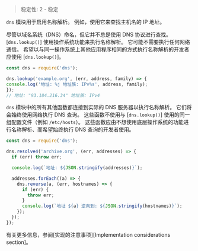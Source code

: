 
<!--introduced_in=v0.10.0-->

> 稳定性: 2 - 稳定

`dns` 模块用于启用名称解析。 
例如，使用它来查找主机名的 IP 地址。

尽管以域名系统（DNS）命名，但它并不总是使用 DNS 协议进行查找。 
[`dns.lookup()`] 使用操作系统功能来执行名称解析。 
它可能不需要执行任何网络通信。 
希望以与同一操作系统上其他应用程序相同的方式执行名称解析的开发者应使用 [`dns.lookup()`]。

```js
const dns = require('dns');

dns.lookup('example.org', (err, address, family) => {
console.log('地址: %j 地址族: IPv%s', address, family);
});
// 地址: "93.184.216.34" 地址族: IPv4
```

`dns` 模块中的所有其他函数都连接到实际的 DNS 服务器以执行名称解析。 
它们将会始终使用网络执行 DNS 查询。 
这些函数不使用与 [`dns.lookup()`] 使用的同一组配置文件（例如 `/etc/hosts`）。 
这些函数应由不想使用底层操作系统的功能进行名称解析、而希望始终执行 DNS 查询的开发者使用。

```js
const dns = require('dns');

dns.resolve4('archive.org', (err, addresses) => {
  if (err) throw err;

  console.log(`地址: ${JSON.stringify(addresses)}`);

  addresses.forEach((a) => {
    dns.reverse(a, (err, hostnames) => {
      if (err) {
        throw err;
      }
      console.log(`地址 ${a} 逆向到: ${JSON.stringify(hostnames)}`);
    });
  });
});
```

有关更多信息，参阅[实现的注意事项][Implementation considerations section]。


